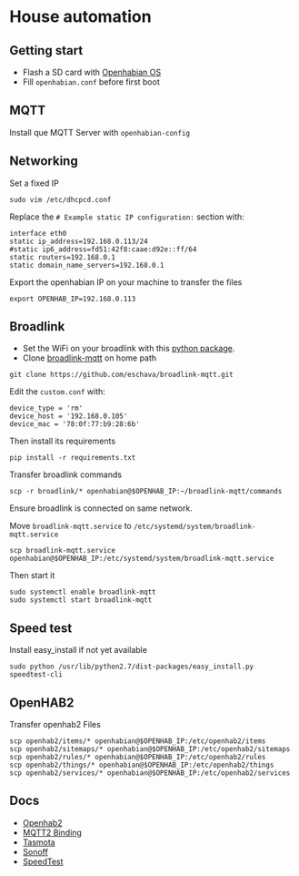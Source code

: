 # House automation

## Getting start

- Flash a SD card with [Openhabian OS](https://www.openhab.org/docs/installation/openhabian.html)
- Fill `openhabian.conf` before first boot

## MQTT

Install que MQTT Server with `openhabian-config`

## Networking

Set a fixed IP

```
sudo vim /etc/dhcpcd.conf
```

Replace the `# Example static IP configuration:` section with:

```
interface eth0
static ip_address=192.168.0.113/24
#static ip6_address=fd51:42f8:caae:d92e::ff/64
static routers=192.168.0.1
static domain_name_servers=192.168.0.1
```

Export the openhabian IP on your machine to transfer the files

```
export OPENHAB_IP=192.168.0.113
```

## Broadlink

- Set the WiFi on your broadlink with this [python package](https://github.com/mjg59/python-broadlink).
- Clone [broadlink-mqtt](https://github.com/eschava/broadlink-mqtt.git) on home path

```
git clone https://github.com/eschava/broadlink-mqtt.git
```

Edit the `custom.conf` with:

```
device_type = 'rm'
device_host = '192.168.0.105'
device_mac = '78:0f:77:b9:28:6b'
```

Then install its requirements

```
pip install -r requirements.txt
```

Transfer broadlink commands

```
scp -r broadlink/* openhabian@$OPENHAB_IP:~/broadlink-mqtt/commands
```

Ensure broadlink is connected on same network.

Move `broadlink-mqtt.service` to `/etc/systemd/system/broadlink-mqtt.service`

```
scp broadlink-mqtt.service openhabian@$OPENHAB_IP:/etc/systemd/system/broadlink-mqtt.service
```

Then start it

```
sudo systemctl enable broadlink-mqtt
sudo systemctl start broadlink-mqtt
```

## Speed test

Install easy_install if not yet available

```
sudo python /usr/lib/python2.7/dist-packages/easy_install.py speedtest-cli
```

## OpenHAB2

Transfer openhab2 Files

```
scp openhab2/items/* openhabian@$OPENHAB_IP:/etc/openhab2/items
scp openhab2/sitemaps/* openhabian@$OPENHAB_IP:/etc/openhab2/sitemaps
scp openhab2/rules/* openhabian@$OPENHAB_IP:/etc/openhab2/rules
scp openhab2/things/* openhabian@$OPENHAB_IP:/etc/openhab2/things
scp openhab2/services/* openhabian@$OPENHAB_IP:/etc/openhab2/services
```

## Docs

- [Openhab2](https://www.openhab.org/docs/)
- [MQTT2 Binding](https://www.openhab.org/addons/bindings/mqtt/)
- [Tasmota](https://github.com/arendst/Sonoff-Tasmota/wiki)
- [Sonoff](https://sonoff.itead.cc/en/products/residential/sonoff-t1-us)
- [SpeedTest](https://community.openhab.org/t/speedtest-cli-internet-up-downlink-measurement-integration/7611)
